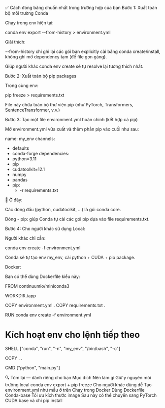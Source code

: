 ✅ Cách đóng băng chuẩn nhất trong trường hợp của bạn
Bước 1: Xuất toàn bộ môi trường Conda

Chạy trong env hiện tại:

conda env export --from-history > environment.yml


Giải thích:

--from-history chỉ ghi lại các gói bạn explicitly cài bằng conda create/install, không ghi mớ dependency tạm (để file gọn gàng).

Giúp người khác conda env create sẽ tự resolve lại tương thích nhất.

Bước 2: Xuất toàn bộ pip packages

Trong cùng env:

pip freeze > requirements.txt


File này chứa toàn bộ thư viện pip (như PyTorch, Transformers, SentenceTransformer, v.v.)

Bước 3: Tạo một file environment.yml hoàn chỉnh (kết hợp cả pip)

Mở environment.yml vừa xuất và thêm phần pip vào cuối như sau:

name: my_env
channels:
  - defaults
  - conda-forge
dependencies:
  - python=3.11
  - pip
  - cudatoolkit=12.1
  - numpy
  - pandas
  - pip:
      - -r requirements.txt


📘 Ở đây:

Các dòng đầu (python, cudatoolkit, ...) là gói conda core.

Dòng - pip: giúp Conda tự cài các gói pip dựa vào file requirements.txt.

Bước 4: Cho người khác sử dụng
Local:

Người khác chỉ cần:

conda env create -f environment.yml


Conda sẽ tự tạo env my_env, cài python + CUDA + pip package.

Docker:

Bạn có thể dùng Dockerfile kiểu này:

FROM continuumio/miniconda3

WORKDIR /app

COPY environment.yml .
COPY requirements.txt .

RUN conda env create -f environment.yml

# Kích hoạt env cho lệnh tiếp theo
SHELL ["conda", "run", "-n", "my_env", "/bin/bash", "-c"]

COPY . .

CMD ["python", "main.py"]

🔍 Tóm lại — dành riêng cho bạn
Mục đích	Nên làm gì
Giữ y nguyên môi trường local	conda env export + pip freeze
Cho người khác dùng dễ	Tạo environment.yml như mẫu ở trên
Chạy trong Docker	Dùng Dockerfile Conda-base
Tối ưu kích thước image	Sau này có thể chuyển sang PyTorch CUDA base và chỉ pip install